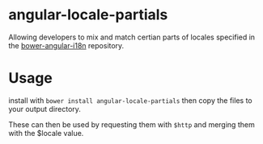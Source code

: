 # angular-locale-partials

Allowing developers to mix and match certian parts of locales specified in the [bower-angular-i18n](https://github.com/angular/bower-angular-i18n) repository.

# Usage
install with ```bower install angular-locale-partials``` then copy the files to your output directory.

These can then be used by requesting them with ```$http``` and merging them with the $locale value. 
